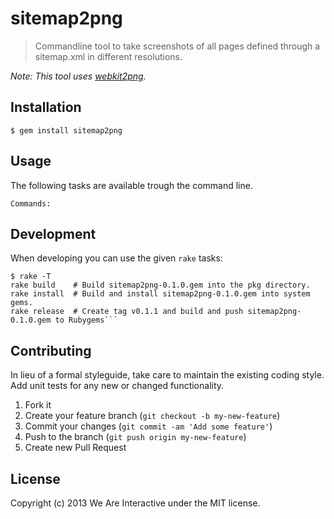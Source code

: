 # sitemap2png

> Commandline tool to take screenshots of all pages defined through a sitemap.xml in different resolutions.

*Note: This tool uses [webkit2png](http://www.paulhammond.org/webkit2png/).*

## Installation

```
$ gem install sitemap2png
```
## Usage

The following tasks are available trough the command line.

```
Commands:
```

## Development

When developing you can use the given `rake` tasks:

```
$ rake -T
rake build    # Build sitemap2png-0.1.0.gem into the pkg directory.
rake install  # Build and install sitemap2png-0.1.0.gem into system gems.
rake release  # Create tag v0.1.1 and build and push sitemap2png-0.1.0.gem to Rubygems```
```

## Contributing
In lieu of a formal styleguide, take care to maintain the existing coding style. Add unit tests for any new or changed functionality.

1. Fork it
2. Create your feature branch (`git checkout -b my-new-feature`)
3. Commit your changes (`git commit -am 'Add some feature'`)
4. Push to the branch (`git push origin my-new-feature`)
5. Create new Pull Request

## License
Copyright (c) 2013 We Are Interactive under the MIT license.
